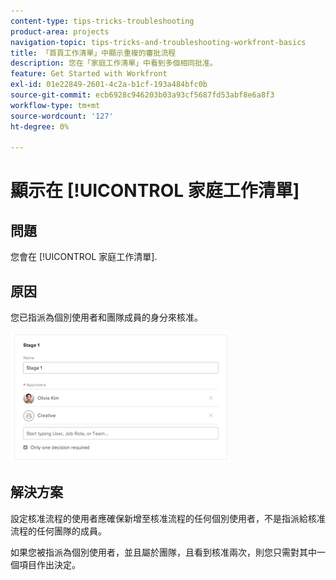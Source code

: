 ```yaml
---
content-type: tips-tricks-troubleshooting
product-area: projects
navigation-topic: tips-tricks-and-troubleshooting-workfront-basics
title: 「首頁工作清單」中顯示重複的審批流程
description: 您在「家庭工作清單」中看到多個相同批准。
feature: Get Started with Workfront
exl-id: 01e22849-2601-4c2a-b1cf-193a484bfc0b
source-git-commit: ecb6928c946203b03a93cf5687fd53abf8e6a8f3
workflow-type: tm+mt
source-wordcount: '127'
ht-degree: 0%

---
```


# 顯示在 [!UICONTROL 家庭工作清單]

## 問題

您會在 [!UICONTROL 家庭工作清單].

## 原因

您已指派為個別使用者和團隊成員的身分來核准。

![](assets/stages-approval-350x208.png)

## 解決方案

設定核准流程的使用者應確保新增至核准流程的任何個別使用者，不是指派給核准流程的任何團隊的成員。

如果您被指派為個別使用者，並且屬於團隊，且看到核准兩次，則您只需對其中一個項目作出決定。
